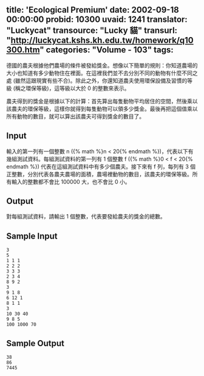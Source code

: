 title: 'Ecological Premium'
date: 2002-09-18 00:00:00
probid: 10300
uvaid: 1241
translator: "Luckycat"
transource: "Lucky 貓"
transurl: "http://luckycat.kshs.kh.edu.tw/homework/q10300.htm"
categories: "Volume - 103"
tags:
---

德國的農夫根據他們農場的條件被發給獎金。想像以下簡單的規則：你知道農場的大小也知道有多少動物住在裡面。在這裡我們並不去分別不同的動物有什麼不同之處 (雖然這跟現實有些不合)。除此之外，你還知道農夫使用環保設備及習慣的等級 (稱之環保等級)，這等級以大於 0 的整數來表示。

農夫得到的獎金是根據以下的計算：首先算出每隻動物平均居住的空間，然後乘以該農夫的環保等級，這樣你就得到每隻動物可以領多少獎金。最後再把這個值乘以所有動物的數目，就可以算出該農夫可得到獎金的數目了。

## Input ##

輸入的第一列有一個整數 n ({% math %}n < 20{% endmath %})，代表以下有幾組測試資料。每組測試資料的第一列有 1 個整數 f ({% math %}0 < f < 20{% endmath %}) 代表在這組測試資料中有多少個農夫。接下來有 f 列，每列有 3 個正整數，分別代表各農夫農場的面積，農場裡動物的數目，該農夫的環保等級。所有輸入的整數都不會比 100000 大，也不會比 0 小。

## Output ##

對每組測試資料，請輸出 1 個整數，代表要發給農夫的獎金的總數。

## Sample Input ##

	3
	5
	1 1 1
	2 2 2
	3 3 3
	2 3 4
	8 9 2
	3
	9 1 8
	6 12 1
	8 1 1
	3
	10 30 40
	9 8 5
	100 1000 70

## Sample Output ##

	38
	86
	7445